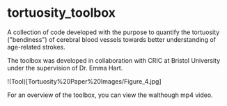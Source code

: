 # tortuosity_toolbox

A collection of code developed with the purpose to quantify the tortuosity ("bendiness") of cerebral blood vessels towards better understanding of age-related strokes.

The toolbox was developed in collaboration with CRIC at Bristol University under the supervision of Dr. Emma Hart.

!(Tool)[Tortuosity%20Paper%20Images/Figure_4.jpg]

For an overview of the toolbox, you can view the walthough mp4 video.
